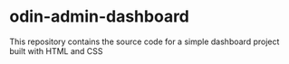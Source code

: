 # odin-admin-dashboard
This repository contains the source code for a simple dashboard project built with HTML and CSS
